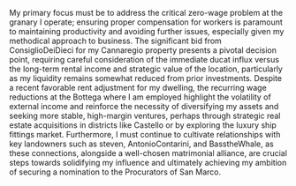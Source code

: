 My primary focus must be to address the critical zero-wage problem at the granary I operate; ensuring proper compensation for workers is paramount to maintaining productivity and avoiding further issues, especially given my methodical approach to business. The significant bid from ConsiglioDeiDieci for my Cannaregio property presents a pivotal decision point, requiring careful consideration of the immediate ducat influx versus the long-term rental income and strategic value of the location, particularly as my liquidity remains somewhat reduced from prior investments. Despite a recent favorable rent adjustment for my dwelling, the recurring wage reductions at the Bottega where I am employed highlight the volatility of external income and reinforce the necessity of diversifying my assets and seeking more stable, high-margin ventures, perhaps through strategic real estate acquisitions in districts like Castello or by exploring the luxury ship fittings market. Furthermore, I must continue to cultivate relationships with key landowners such as steven, AntonioContarini, and BasstheWhale, as these connections, alongside a well-chosen matrimonial alliance, are crucial steps towards solidifying my influence and ultimately achieving my ambition of securing a nomination to the Procurators of San Marco.
